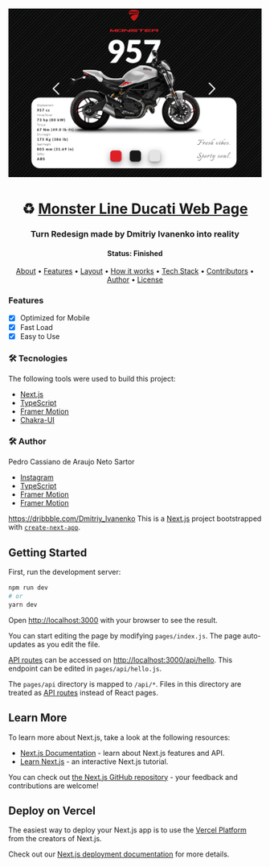 
<h1 align="center">
    <img alt="Ducati Web Page" title="#Ducati" src="./public/ducati.PNG" />
</h1>

<h1 align="center">
   ♻️ <a href="#Ducati"> Monster Line Ducati Web Page </a>
</h1>



<h3 align="center">
    Turn Redesign made by Dmitriy Ivanenko into reality
</h3>

<h4 align="center">
	 Status: Finished
</h4>


<p align="center">
 <a href="#about">About</a> •
 <a href="#features">Features</a> •
 <a href="#layout">Layout</a> •
 <a href="#how-it-works">How it works</a> •
 <a href="#tech-stack">Tech Stack</a> •
 <a href="#contributors">Contributors</a> •
 <a href="#author">Author</a> •
 <a href="#user-content-license">License</a>
</p>



### Features

- [x] Optimized for Mobile
- [x] Fast Load
- [x] Easy to Use

### 🛠 Tecnologies
The following tools were used to build this project:

- [Next.js](https://nextjs.org/)
- [TypeScript](https://www.typescriptlang.org/)
- [Framer Motion](https://www.framer.com/motion/)
- [Chakra-UI](https://chakra-ui.com/)

### 🛠 Author

Pedro Cassiano de Araujo Neto Sartor

- [Instagram](https://nextjs.org/)
- [TypeScript](https://www.typescriptlang.org/)
- [Framer Motion](https://www.framer.com/motion/)
- [Framer Motion](https://www.framer.com/motion/)


https://dribbble.com/Dmitriy_Ivanenko
This is a [Next.js](https://nextjs.org/) project bootstrapped with [`create-next-app`](https://github.com/vercel/next.js/tree/canary/packages/create-next-app).

## Getting Started

First, run the development server:

```bash
npm run dev
# or
yarn dev
```

Open [http://localhost:3000](http://localhost:3000) with your browser to see the result.

You can start editing the page by modifying `pages/index.js`. The page auto-updates as you edit the file.

[API routes](https://nextjs.org/docs/api-routes/introduction) can be accessed on [http://localhost:3000/api/hello](http://localhost:3000/api/hello). This endpoint can be edited in `pages/api/hello.js`.

The `pages/api` directory is mapped to `/api/*`. Files in this directory are treated as [API routes](https://nextjs.org/docs/api-routes/introduction) instead of React pages.

## Learn More

To learn more about Next.js, take a look at the following resources:

- [Next.js Documentation](https://nextjs.org/docs) - learn about Next.js features and API.
- [Learn Next.js](https://nextjs.org/learn) - an interactive Next.js tutorial.

You can check out [the Next.js GitHub repository](https://github.com/vercel/next.js/) - your feedback and contributions are welcome!

## Deploy on Vercel

The easiest way to deploy your Next.js app is to use the [Vercel Platform](https://vercel.com/new?utm_medium=default-template&filter=next.js&utm_source=create-next-app&utm_campaign=create-next-app-readme) from the creators of Next.js.

Check out our [Next.js deployment documentation](https://nextjs.org/docs/deployment) for more details.
